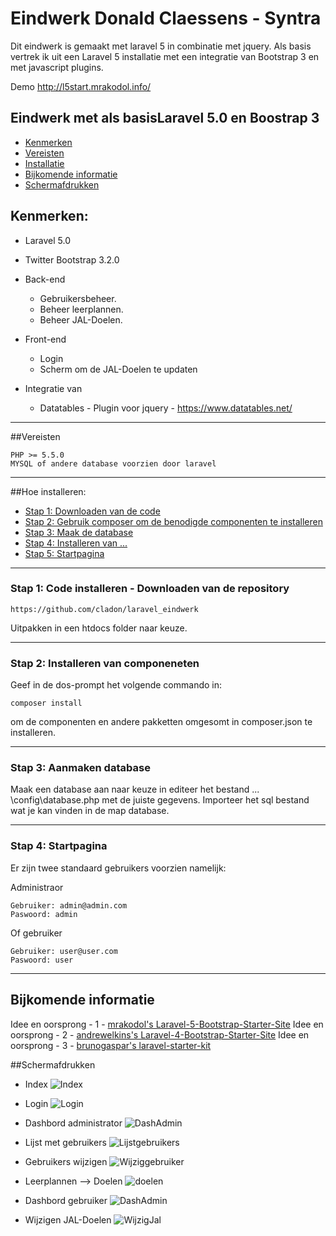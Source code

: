 # Eindwerk Donald Claessens - Syntra

Dit eindwerk is gemaakt met laravel 5 in combinatie met jquery. Als basis vertrek ik uit een Laravel 5 installatie met een integratie van Bootstrap 3 en met javascript plugins.

Demo  http://l5start.mrakodol.info/

## Eindwerk met als basisLaravel 5.0 en Boostrap 3
* [Kenmerken](#feature1)
* [Vereisten](#feature2)
* [Installatie](#feature3)
* [Bijkomende informatie](#feature4)
* [Schermafdrukken](#feature5)

<a name="feature1"></a>
## Kenmerken:
* Laravel 5.0
* Twitter Bootstrap 3.2.0

* Back-end

	* Gebruikersbeheer.
	* Beheer leerplannen.
	* Beheer JAL-Doelen.

* Front-end

	* Login
	* Scherm om de JAL-Doelen te updaten

* Integratie van 

	* Datatables - Plugin voor jquery - https://www.datatables.net/

-----
<a name="feature2"></a>
##Vereisten

	PHP >= 5.5.0
    MYSQL of andere database voorzien door laravel
-----
<a name="feature3"></a>
##Hoe installeren:
* [Stap 1: Downloaden van de code](#step1)
* [Stap 2: Gebruik composer om de benodigde componenten te installeren](#step2)
* [Stap 3: Maak de database](#step3)
* [Stap 4: Installeren van ...](#step4)
* [Stap 5: Startpagina](#step5)

-----
<a name="step1"></a>
### Stap 1: Code installeren - Downloaden van de  repository

    https://github.com/cladon/laravel_eindwerk

Uitpakken in een htdocs folder naar keuze.

-----
<a name="step2"></a>
### Stap 2: Installeren van componeneten 

Geef in de dos-prompt het volgende commando in:

    composer install
    
om de componenten en andere pakketten omgesomt in composer.json te installeren.

-----
<a name="step3"></a>
### Stap 3: Aanmaken database

Maak een database aan naar keuze in editeer het bestand ... \config\database.php met de juiste gegevens. Importeer het sql bestand wat je kan vinden in de map database.

-----

<a name="step4"></a>
### Stap 4: Startpagina

Er zijn twee standaard gebruikers voorzien namelijk:

Administraor

    Gebruiker: admin@admin.com
    Paswoord: admin
    
Of gebruiker

    Gebruiker: user@user.com
    Paswoord: user

-----
<a name="feature4"></a>
## Bijkomende informatie

Idee en oorsprong - 1 - [mrakodol's Laravel-5-Bootstrap-Starter-Site](https://github.com/mrakodol/Laravel-5-Bootstrap-3-Starter-Site)
Idee en oorsprong - 2 - [andrewelkins's Laravel-4-Bootstrap-Starter-Site](https://github.com/andrewelkins/Laravel-4-Bootstrap-Starter-Site)
Idee en oorsprong - 3 - [brunogaspar's laravel-starter-kit](https://github.com/brunogaspar/laravel-starter-kit)

<a name="feature5"></a>
##Schermafdrukken
* Index
![Index](http://i62.tinypic.com/6jev43.jpg)

* Login 
![Login](http://i58.tinypic.com/517j0o.jpg)

* Dashbord administrator
![DashAdmin](http://i61.tinypic.com/alno0o.jpg)

* Lijst met gebruikers
![Lijstgebruikers](http://i57.tinypic.com/14jtbbm.jpg)

* Gebruikers wijzigen
![Wijziggebruiker](http://i60.tinypic.com/zkshtf.jpg)

* Leerplannen --> Doelen
![doelen](http://i57.tinypic.com/69njv6.jpg)

* Dashbord gebruiker
![DashAdmin](http://i62.tinypic.com/ayx82o.jpg)

* Wijzigen JAL-Doelen
![WijzigJal](http://i58.tinypic.com/x3v9jo.jpg)